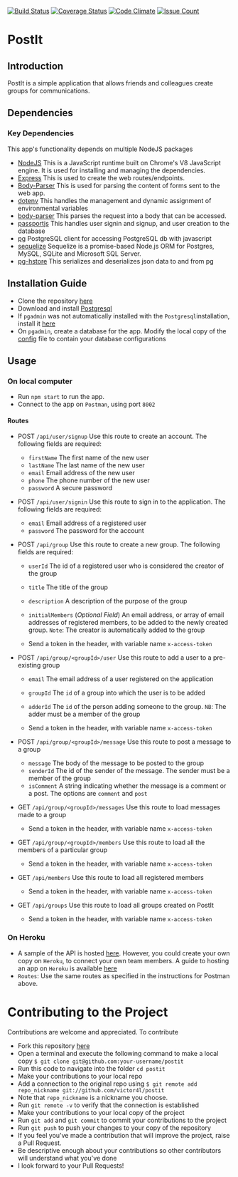 [![Build Status](https://travis-ci.org/victor4l/PostIt.svg?branch=develop)](https://travis-ci.org/victor4l/PostIt)
[![Coverage Status](https://coveralls.io/repos/github/victor4l/PostIt/badge.svg?branch=develop)](https://coveralls.io/github/victor4l/PostIt?branch=develop)
[![Code Climate](https://codeclimate.com/github/victor4l/PostIt/badges/gpa.svg)](https://codeclimate.com/github/victor4l/PostIt)
[![Issue Count](https://codeclimate.com/github/victor4l/PostIt/badges/issue_count.svg)](https://codeclimate.com/github/victor4l/PostIt)

# PostIt

## Introduction 
PostIt is a simple application that allows friends and colleagues create groups for communications. 
## Dependencies

### Key Dependencies
 This app's functionality depends on multiple NodeJS packages
* [NodeJS](https://nodejs.org/) This is a JavaScript runtime built on Chrome's V8 JavaScript engine. It is used for installing and managing the dependencies.
* [Express](https://expressjs.com/) This is used to create the web routes/endpoints.
* [Body-Parser](https://www.npmjs.com/package/body-parser) This is used for parsing the content of forms sent to the web app.
* [dotenv](https://www.npmjs.com/package/dotenv) This handles the management and dynamic assignment of environmental variables
* [body-parser](https://www.npmjs.com/package/body-parser) This parses the request into a body that can be accessed.
* [passportjs](passportjs.org) This handles user signin and signup, and user creation to the database
* [pg](https://www.npmjs.com/package/pg) PostgreSQL client for accessing PostgreSQL db with javascript
* [sequelize](https://www.npmjs.com/package/sequelize) Sequelize is a promise-based Node.js ORM for Postgres, MySQL, SQLite and Microsoft SQL Server.
* [pg-hstore](https://www.npmjs.com/package/pg-hstore) This serializes and deserializes json data to and from pg 

## Installation Guide
* Clone the repository [here](www.github.com/victor4l/postit)
* Download and install [Postgresql](https://www.postgresql.org/download/)
* If `pgadmin` was not automatically installed with the `Postgresql`installation, install it [here](https://www.pgadmin.org/)
* On `pgadmin`, create a database for the app. Modify the local copy of the [config](https://github.com/victor4l/PostIt/blob/develop/server/config/config.json) file to contain your database configurations

## Usage

### On local computer 
* Run `npm start` to run the app.
* Connect to the app on `Postman`, using port `8002`
#### Routes
* POST `/api/user/signup` Use this route to create an account. The following fields are required:
  * `firstName` The first name of the new user
  * `lastName`  The last name of the new user
  * `email`     Email address of the new user
  *  `phone`  The phone number of the new user
  * `password` A secure password

* POST `/api/user/signin` Use this route to sign in to the application. The following fields are required:
  * `email`     Email address of a registered user
  * `password` The password for the account

* POST `/api/group` Use this route to create a new group. The following fields are required:
  * `userId` The id of a registered user who is considered the creator of the group
  * `title`  The title of the group
  * `description`     A description of the purpose of the group
  * `initialMembers` (_Optional Field_) An email address, or array of email addresses of registered members, to be added to the newly created group. `Note`: The creator is automatically added to the group
  
  * Send a token in the header, with variable name `x-access-token`

* POST `/api/group/<groupId>/user` Use this route to add a user to a pre-existing group
  * `email` The email address of a user registered on the application
  * `groupId` The `id` of a group into which the user is to be added 
  * `adderId` The `id` of the person adding someone to the group. `NB`: The adder must be a member of the group

  * Send a token in the header, with variable name `x-access-token`

* POST `/api/group/<groupId>/message` Use this route to post a message to a group
  * `message` The body of the message to be posted to the group
  * `senderId` The id of the sender of the message. The sender must be a member of the group
  * `isComment` A string indicating whether the message is a comment or a post. The options are `comment` and `post` 

* GET `/api/group/<groupId>/messages` Use this route to load messages made to a group
  * Send a token in the header, with variable name `x-access-token`
* GET `/api/group/<groupId>/members` Use this route to load all the members of a particular group
  * Send a token in the header, with variable name `x-access-token`
* GET `/api/members` Use this route to load all registered members
  * Send a token in the header, with variable name `x-access-token`
* GET `/api/groups` Use this route to load all groups created on PostIt
  * Send a token in the header, with variable name `x-access-token`


### On Heroku
* A sample of the API is hosted [here](https://postit-api-victor.herokuapp.com/). However, you could create your own copy on `Heroku`, to connect your own team members. A guide to hosting an app on 
`Heroku` is available [here](https://devcenter.heroku.com/articles/getting-started-with-nodejs#introduction)
* `Routes`: Use the same routes as specified in the instructions for Postman above.


# Contributing to the Project
Contributions are welcome and appreciated. To contribute
* Fork this repository [here](https://github.com/victor4l/postit)
* Open a terminal and execute the following command to make a local copy
`$ git clone git@github.com:your-username/postit`
* Run this code to navigate into the folder `cd postit`
* Make your contributions to your local repo
* Add a connection to the original repo using
`$ git remote add repo_nickname git://github.com/victor4l/postit`
* Note that `repo_nickname` is a nickname you choose.
* Run `git remote -v` to verify that the connection is established
* Make your contributions to your local copy of the project
* Run `git add` and `git commit` to commit your contributions to the project
* Run `git push` to push your changes to your copy of the repository
* If you feel you've made a contribution that will improve the project, raise a Pull Request.
* Be descriptive enough about your contributions so other contributors will understand what you've done
* I look forward to your Pull Requests!
